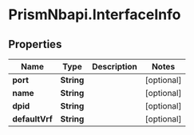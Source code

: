 # PrismNbapi.InterfaceInfo

## Properties
Name | Type | Description | Notes
------------ | ------------- | ------------- | -------------
**port** | **String** |  | [optional] 
**name** | **String** |  | [optional] 
**dpid** | **String** |  | [optional] 
**defaultVrf** | **String** |  | [optional] 


